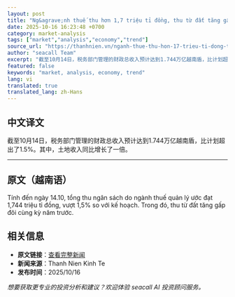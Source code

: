 ```yaml
---
layout: post
title: "Ng&agrave;nh thuế thu hơn 1,7 triệu tỉ đồng, thu từ đất tăng gấp đ&ocirc;i"
date: 2025-10-16 16:23:48 +0700
category: market-analysis
tags: ["market","analysis","economy","trend"]
source_url: "https://thanhnien.vn/nganh-thue-thu-hon-17-trieu-ti-dong-thu-tu-dat-tang-gap-doi-185251016204851903.htm"
author: "seacall Team"
excerpt: "截至10月14日，税务部门管理的财政总收入预计达到1.744万亿越南盾，比计划超出了1.5%。其中，土地收入同比增长了一倍。..."
featured: false
keywords: "market, analysis, economy, trend"
lang: vi
translated: true
translated_lang: zh-Hans
---
```


## 中文译文

截至10月14日，税务部门管理的财政总收入预计达到1.744万亿越南盾，比计划超出了1.5%。其中，土地收入同比增长了一倍。

---

## 原文（越南语）

T&iacute;nh đến ng&agrave;y 14.10, tổng thu ng&acirc;n s&aacute;ch do ng&agrave;nh thuế quản l&yacute; ước đạt 1,744 triệu tỉ đồng, vượt 1,5% so với kế hoạch. Trong đ&oacute;, thu từ đất tăng gấp đ&ocirc;i c&ugrave;ng kỳ năm trước.

## 相关信息

- **原文链接**：[查看完整新闻](https://thanhnien.vn/nganh-thue-thu-hon-17-trieu-ti-dong-thu-tu-dat-tang-gap-doi-185251016204851903.htm)
- **新闻来源**：Thanh Nien Kinh Te
- **发布时间**：2025/10/16

*想要获取更专业的投资分析和建议？欢迎体验 seacall AI 投资顾问服务。*